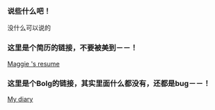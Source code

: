 ### 说些什么吧！
没什么可以说的

### 这里是个简历的链接，不要被美到－－！
[Maggie 's resume](http://sanityou.github.io/resume)

### 这里是个Bolg的链接，其实里面什么都没有，还都是bug－－！
[My diary](http://sanityou.github.io/diary)
